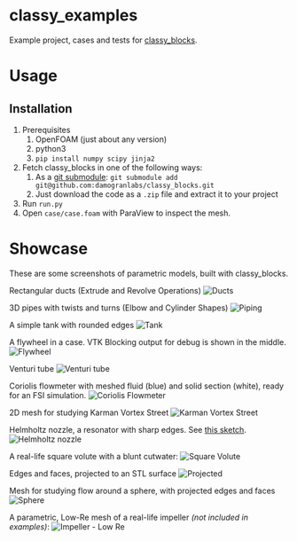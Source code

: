 # classy_examples
Example project, cases and tests for [classy_blocks](https://github.com/damogranlabs/classy_blocks).

# Usage
## Installation
1. Prerequisites
    1. OpenFOAM (just about any version)
    1. python3
    1. `pip install numpy scipy jinja2`
1. Fetch classy_blocks in one of the following ways:
    1. As a [git submodule](https://git-scm.com/book/en/v2/Git-Tools-Submodules): `git submodule add git@github.com:damogranlabs/classy_blocks.git`
    1. Just download the code as a `.zip` file and extract it to your project
1. Run `run.py`
1. Open `case/case.foam` with ParaView to inspect the mesh.

# Showcase
These are some screenshots of parametric models, built with classy_blocks.

Rectangular ducts (Extrude and Revolve Operations)
![Ducts](https://raw.githubusercontent.com/damogranlabs/classy_examples/main/showcase/elbows.png "Ducts")

3D pipes with twists and turns (Elbow and Cylinder Shapes)
![Piping](https://raw.githubusercontent.com/damogranlabs/classy_examples/main/showcase/piping.png "Piping")

A simple tank with rounded edges
![Tank](https://raw.githubusercontent.com/damogranlabs/classy_examples/main/showcase/tank.png "Tank")

A flywheel in a case. VTK Blocking output for debug is shown in the middle.
![Flywheel](https://raw.githubusercontent.com/damogranlabs/classy_examples/main/showcase/flywheel.png "Flywheel")

Venturi tube
![Venturi tube](https://raw.githubusercontent.com/damogranlabs/classy_examples/main/showcase/venturi_tube.png "Venturi tube")

Coriolis flowmeter with meshed fluid (blue) and solid section (white), ready for an FSI simulation.
![Coriolis Flowmeter](https://raw.githubusercontent.com/damogranlabs/classy_examples/main/showcase/coriolis_flowmeter.png "Coriolis Flowmeter")

2D mesh for studying Karman Vortex Street
![Karman Vortex Street](https://raw.githubusercontent.com/damogranlabs/classy_examples/main/showcase/karman.png "Karman vortex street")

Helmholtz nozzle, a resonator with sharp edges. See [this sketch](https://www.researchgate.net/figure/Schematic-diagram-of-a-Helmholtz-oscillator-and-its-operating-principles_fig6_305275686).
![Helmholtz nozzle](https://raw.githubusercontent.com/damogranlabs/classy_examples/main/showcase/resonator.png "Helmholtz resonator")

A real-life square volute with a blunt cutwater:
![Square Volute](https://raw.githubusercontent.com/damogranlabs/classy_examples/main/showcase/volute_square.png "Square Volute")

Edges and faces, projected to an STL surface
![Projected](https://raw.githubusercontent.com/damogranlabs/classy_examples/main/showcase/projected.png "Projected edges and faces")

Mesh for studying flow around a sphere, with projected edges and faces
![Sphere](https://raw.githubusercontent.com/damogranlabs/classy_examples/main/showcase/sphere.png "Flow around a sphere")

A parametric, Low-Re mesh of a real-life impeller *(not included in examples)*:
![Impeller - Low Re](https://raw.githubusercontent.com/damogranlabs/classy_examples/main/showcase/impeller_full.png "Low-Re Impeller")
